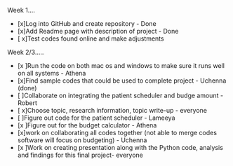 Week 1....
 - [x]Log into GitHub and create repository - Done 
 - [x]Add Readme page with description of project - Done 
 - [ x]Test codes found online and make adjustments


Week 2/3.....

- [x ]Run the code on both mac os and windows to make sure it runs well on all systems - Athena 
- [x]Find sample codes that could be used to complete project - Uchenna (done) 
- [ ]Collaborate on integrating the patient scheduler and budge amount - Robert 
- [ x]Choose topic, research information, topic write-up - everyone 
- [ ]Figure out code for the patient scheduler - Lameeya 
- [x ]Figure out for the budget calculator - Athena 
- [x]work on collaborating all codes together (not able to merge codes software will focus on budgeting) - Uchenna 
- [x ]Work on creating presentation along with the Python code, analysis and findings for this final project- everyone 
